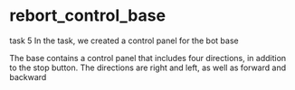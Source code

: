 # rebort_control_base
task 5
In the task, we created a control panel for the bot base

The base contains a control panel that includes four directions, in addition to the stop button. The directions are right and left, as well as forward and backward
